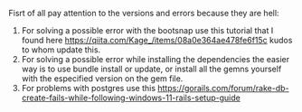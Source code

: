 Fisrt of all pay attention to the versions and errors because they are hell: 

1. For solving a possible error with the bootsnap use this tutorial that I found here https://qiita.com/Kage_/items/08a0e364ae478fe6f15c kudos to whom update this.
2. For solving a possible error while installing the dependencies the easier way is to use bundle install or update, or install all the gemns yourself with the especified version on the gem file. 
3. For problems with postgres use this https://gorails.com/forum/rake-db-create-fails-while-following-windows-11-rails-setup-guide
